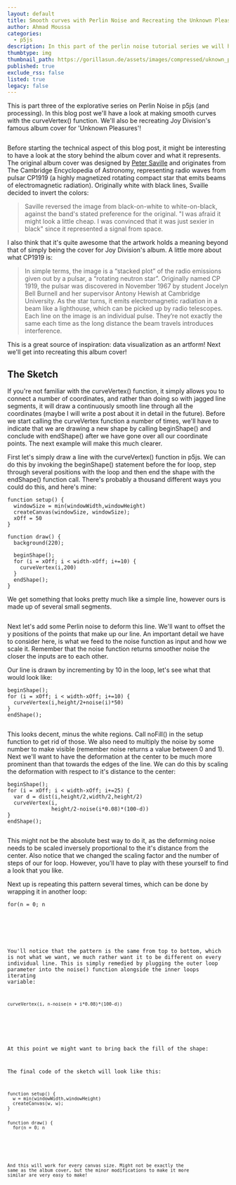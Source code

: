 ```yaml
---
layout: default
title: Smooth curves with Perlin Noise and Recreating the Unknown Pleasures Album Cover in P5
author: Ahmad Moussa
categories:
  - p5js
description: In this part of the perlin noise tutorial series we will have a look at creating smooth curves with Perlin Noise in P5js and processing.
thumbtype: img
thumbnail_path: https://gorillasun.de/assets/images/compressed/uknown_pleasures.mp4
published: true
exclude_rss: false
listed: true
legacy: false
---
```


This is part three of the explorative series on Perlin Noise in p5js (and processing). In this blog post we'll have a look at making smooth curves with the curveVertex() function. We'll also be recreating Joy Division's famous album cover for 'Unknown Pleasures'!

<span class="image fit"><img src="https://gorillasun.de/assets/images/2021-06-11-Smooth-curves-with-Perlin-Noise-in-P5JS-and_Processing/uknown_pleasures.png" alt="" /></span>

Before starting the technical aspect of this blog post, it might be interesting to have a look at the story behind the album cover and what it represents. The original album cover was designed by <a href='https://en.wikipedia.org/wiki/Peter_Saville_(graphic_designer)'>Peter Saville</a> and originates from The Cambridge Encyclopedia of Astronomy, representing radio waves from pulsar CP1919 (a highly magnetized rotating compact star that emits beams of electromagnetic radiation). Originally white with black lines, Svaille decided to invert the colors:

<blockquote>Saville reversed the image from black-on-white to white-on-black, against the band's stated preference for the original. "I was afraid it might look a little cheap. I was convinced that it was just sexier in black" since it represented a signal from space.</blockquote>

I also think that it's quite awesome that the artwork holds a meaning beyond that of simply being the cover for Joy Division's album. A little more about what CP1919 is:

<blockquote>In simple terms, the image is a “stacked plot” of the radio emissions given out by a pulsar, a “rotating neutron star”. Originally named CP 1919, the pulsar was discovered in November 1967 by student Jocelyn Bell Burnell and her supervisor Antony Hewish at Cambridge University. As the star turns, it emits electromagnetic radiation in a beam like a lighthouse, which can be picked up by radio telescopes. Each line on the image is an individual pulse. They’re not exactly the same each time as the long distance the beam travels introduces interference.</blockquote>

This is a great source of inspiration: data visualization as an artform! Next we'll get into recreating this album cover!

<h2>The Sketch</h2>
If you're not familiar with the curveVertex() function, it simply allows you to connect a number of coordinates, and rather than doing so with jagged line segments, it will draw a continuously smooth line through all the coordinates (maybe I will write a post about it in detail in the future). Before we start calling the curveVertex function a number of times, we'll have to indicate that we are drawing a new shape by calling beginShape() and conclude with endShape() after we have gone over all our coordinate points. The next example will make this much clearer.

First let's simply draw a line with the curveVertex() function in p5js. We can do this by invoking the beginShape() statement before the for loop, step through several positions with the loop and then end the shape with the endShape() function call. There's probably a thousand different ways you could do this, and here's mine:

<pre><code>function setup() {
  windowSize = min(windowWidth,windowHeight)
  createCanvas(windowSize, windowSize);
  xOff = 50
}

function draw() {
  background(220);

  beginShape();
  for (i = xOff; i < width-xOff; i+=10) {
    curveVertex(i,200)
  }
  endShape();
}
</code></pre>

We get something that looks pretty much like a simple line, however ours is made up of several small segments.

<span class="image fit"><img src="https://gorillasun.de/assets/images/2021-06-11-Smooth-curves-with-Perlin-Noise-in-P5JS-and_Processing/example0.png" alt="" /></span>

Next let's add some Perlin noise to deform this line. We'll want to offset the y positions of the points that make up our line. An important detail we have to consider here, is what we feed to the noise function as input and how we scale it. Remember that the noise function returns smoother noise the closer the inputs are to each other.

Our line is drawn by incrementing by 10 in the loop, let's see what that would look like:
<pre><code>beginShape();
for (i = xOff; i < width-xOff; i+=10) {
  curveVertex(i,height/2+noise(i)*50)
}
endShape();
</code></pre>
<span class="image fit"><img src="https://gorillasun.de/assets/images/2021-06-11-Smooth-curves-with-Perlin-Noise-in-P5JS-and_Processing/example1.png" alt="" /></span>

This looks decent, minus the white regions. Call noFill() in the setup function to get rid of those. We also need to multiply the noise by some number to make visible (remember noise returns a value between 0 and 1). Next we'll want to have the deformation at the center to be much more prominent than that towards the edges of the line. We can do this by scaling the deformation with respect to it's distance to the center:

<pre><code>beginShape();
for (i = xOff; i < width-xOff; i+=25) {
  var d = dist(i,height/2,width/2,height/2)
  curveVertex(i,
              height/2-noise(i*0.08)*(100-d))
}
endShape();
</code></pre>
<span class="image fit"><img src="https://gorillasun.de/assets/images/2021-06-11-Smooth-curves-with-Perlin-Noise-in-P5JS-and_Processing/example3.png" alt="" /></span>


This might not be the absolute best way to do it, as the deforming noise needs to be scaled inversely proportional to the it's distance from the center. Also notice that we changed the scaling factor and the number of steps of our for loop. However, you'll have to play with these yourself to find a look that you like.

Next up is repeating this pattern several times, which can be done by wrapping it in another loop:
<pre><code>for(n = 0; n<height; n+=10){
  beginShape();
  for (i = xOff; i < width-xOff; i+=25) {
    var d = dist(i,n,width/2,n)
    curveVertex(i,
                n-noise(i*0.08)*(100-d))
  }
  endShape();
  }
}
</code></pre>
<span class="image fit"><img src="https://gorillasun.de/assets/images/2021-06-11-Smooth-curves-with-Perlin-Noise-in-P5JS-and_Processing/example4.png" alt="" /></span>


You'll notice that the pattern is the same from top to bottom, which is not what we want, we much rather want it to be different on every individual line. This is simply remedied by plugging the outer loop parameter into the noise() function alongside the inner loops iterating variable:

<pre><code>curveVertex(i, n-noise(n + i*0.08)*(100-d))
</code></pre>
<span class="image fit"><img src="https://gorillasun.de/assets/images/2021-06-11-Smooth-curves-with-Perlin-Noise-in-P5JS-and_Processing/example5.png" alt="" /></span>

At this point we might want to bring back the fill of the shape:
<span class="image fit"><img src="https://gorillasun.de/assets/images/2021-06-11-Smooth-curves-with-Perlin-Noise-in-P5JS-and_Processing/example6.png" alt="" /></span>


The final code of the sketch will look like this:
<pre><code>function setup() {
  w = min(windowWidth,windowHeight)
  createCanvas(w, w);
}


function draw() {
  for(n = 0; n<height; n+=height/40){
  beginShape();
  curveVertex(0,n)
  for (i = 0; i < width; i+=width/20) {
    var d = dist(i,n,width/2,n)
    curveVertex(i,n-noise(n+i*0.08)*(width/2-d))
  }
  curveVertex(width,n)
  curveVertex(width,n)
  endShape();
  }
}

</code></pre>
<span class="image fit"><img src="https://gorillasun.de/assets/images/2021-06-11-Smooth-curves-with-Perlin-Noise-in-P5JS-and_Processing/final.png" alt="" /></span>

And this will work for every canvas size. Might not be exactly the same as the album cover, but the minor modifications to make it more similar are very easy to make!




<!--
<pre><code>function setup() {
  windowSize = min(windowWidth,windowHeight)
  createCanvas(windowSize, windowSize);
}

let numVertices = 20;
let midPoint = 150;
let endPoint = 150;
function draw() {
  background(220);

  beginShape();
  for (i = 0; i < numVertices; i++) {
    var n = noise(50 + (midPoint / numVertices) * i,
                  millis() / 4000);
    n = (map(n, 0, 1, 0, 200) * i) / numVertices;
    curveVertex(
      50 + (midPoint / numVertices) * i,
      windowSize / 2 - n
    );
  }

  for (i = 0; i < numVertices + 1; i++) {
    var n = noise(
      50 + midPoint + (endPoint / numVertices) * i,
      millis() / 2000
    );
    n = map(n, 0, 1, 0, 200) * (1 - i / numVertices);
    curveVertex(
      50 + midPoint + (endPoint / numVertices) * i,
      windowSize / 2 - n
    );
  }

  endShape();
}

</code></pre>
-->

